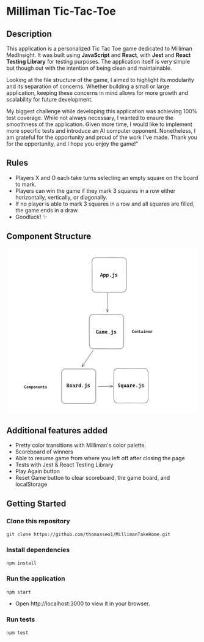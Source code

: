 # Milliman Tic-Tac-Toe

## Description
This application is a personalized Tic Tac Toe game dedicated to Milliman MedInsight. It was built using **JavaScript** and **React**, with **Jest** and **React Testing Library** for testing purposes. The application itself is very simple but though out with the intention of being clean and maintainable.

Looking at the file structure of the game, I aimed to highlight its modularity and its separation of concerns. Whether building a small or large application, keeping these concerns in mind allows for more growth and scalability for future development.

My biggest challenge while developing this application was achieving 100% test coverage. While not always necessary, I wanted to ensure the smoothness of the application. Given more time, I would like to implement more specific tests and introduce an AI computer opponent. Nonetheless, I am grateful for the opportunity and proud of the work I've made. Thank you for the opportunity, and I hope you enjoy the game!"

## Rules
- Players X and O each take turns selecting an empty square on the board to mark.
- Players can win the game if they mark 3 squares in a row either horizontally, vertically, or diagonally.
- If no player is able to mark 3 squares in a row and all squares are filled, the game ends in a draw.
- Goodluck! ✨

## Component Structure
![Component Structure](https://github.com/thomasseo1/MillimanTakeHome/blob/main/tictactoe/public/structure.png?raw=true)

## Additional features added
- Pretty color transitions with Milliman's color palette.
- Scoreboard of winners
- Able to resume game from where you left off after closing the page
- Tests with Jest & React Testing Library
- Play Again button
- Reset Game button to clear scoreboard, the game board, and localStorage

## Getting Started
### Clone this repository
```
git clone https://github.com/thomasseo1/MillimanTakeHome.git
```

### Install dependencies
```
npm install
```
### Run the application
```
npm start
```
- Open http://localhost:3000 to view it in your browser.
### Run tests
```
npm test
```
